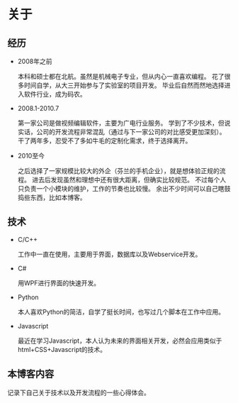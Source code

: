 # 关于

## 经历

* 2008年之前

  本科和硕士都在北航。虽然是机械电子专业，但从内心一直喜欢编程。
  花了很多时间自学，从大三开始参与了实验室的项目开发。
  毕业后自然而然地选择进入软件行业，成为码农。

* 2008.1-2010.7

  第一家公司是做视频编辑软件，主要为广电行业服务。
  学到了不少技术，但说实话，公司的开发流程非常混乱（通过与下一家公司的对比感受更加深刻）。
  干了两年多，忍受不了多如牛毛的定制化需求，终于选择离开。

* 2010至今

  之后选择了一家规模比较大的外企（芬兰的手机企业），就是想体验正规的流程。
  进去后发现虽然和理想中还有很大距离，但确实比较规范。
  不过每个人只负责一个小模块的维护，工作的节奏也比较慢。
  余出不少时间可以自己瞎鼓捣些东西，比如本博客。

## 技术

* C/C++

  工作中一直在使用，主要用于界面，数据库以及Webservice开发。

* C#

  用WPF进行界面的快速开发。

* Python

  本人喜欢Python的简洁，自学了挺长时间，也写过几个脚本在工作中应用。

* Javascript

  最近在学习Javascript，本人认为未来的界面相关开发，必然会应用类似于html+CSS+Javascript的技术。

## 本博客内容

  记录下自己关于技术以及开发流程的一些心得体会。